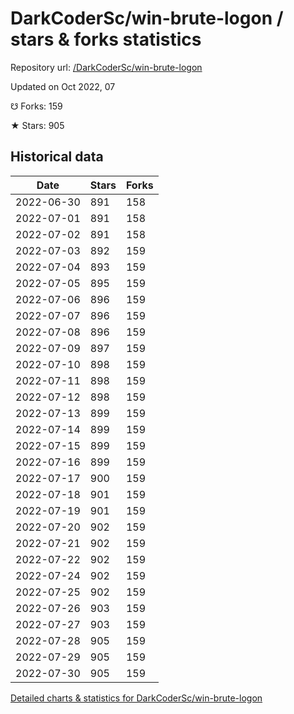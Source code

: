 # DarkCoderSc/win-brute-logon / stars & forks statistics

Repository url: [/DarkCoderSc/win-brute-logon](https://github.com/DarkCoderSc/win-brute-logon)

Updated on Oct 2022, 07

☋ Forks: 159

★ Stars: 905

## Historical data
| Date | Stars | Forks |
|------|-------|-------|
| 2022-06-30 | 891 | 158 | 
| 2022-07-01 | 891 | 158 | 
| 2022-07-02 | 891 | 158 | 
| 2022-07-03 | 892 | 159 | 
| 2022-07-04 | 893 | 159 | 
| 2022-07-05 | 895 | 159 | 
| 2022-07-06 | 896 | 159 | 
| 2022-07-07 | 896 | 159 | 
| 2022-07-08 | 896 | 159 | 
| 2022-07-09 | 897 | 159 | 
| 2022-07-10 | 898 | 159 | 
| 2022-07-11 | 898 | 159 | 
| 2022-07-12 | 898 | 159 | 
| 2022-07-13 | 899 | 159 | 
| 2022-07-14 | 899 | 159 | 
| 2022-07-15 | 899 | 159 | 
| 2022-07-16 | 899 | 159 | 
| 2022-07-17 | 900 | 159 | 
| 2022-07-18 | 901 | 159 | 
| 2022-07-19 | 901 | 159 | 
| 2022-07-20 | 902 | 159 | 
| 2022-07-21 | 902 | 159 | 
| 2022-07-22 | 902 | 159 | 
| 2022-07-24 | 902 | 159 | 
| 2022-07-25 | 902 | 159 | 
| 2022-07-26 | 903 | 159 | 
| 2022-07-27 | 903 | 159 | 
| 2022-07-28 | 905 | 159 | 
| 2022-07-29 | 905 | 159 | 
| 2022-07-30 | 905 | 159 | 


[Detailed charts & statistics for DarkCoderSc/win-brute-logon](https://reviewgithub.com/rep/DarkCoderSc/win-brute-logon)
